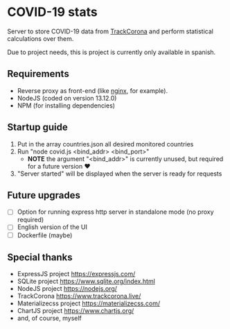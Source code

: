 # COVID-19 stats
Server to store COVID-19 data from [TrackCorona](https://www.trackcorona.live/) and perform
statistical calculations over them.

Due to project needs, this is project is currently only available in spanish.

## Requirements
* Reverse proxy as front-end (like [nginx](https://nginx.org/), for example).
* NodeJS (coded on version 13.12.0)
* NPM (for installing dependencies)

## Startup guide
1. Put in the array countries.json all desired monitored countries
2. Run "node covid.js <bind_addr> <bind_port>"
    * **NOTE** the argument "<bind_addr>" is currently unused, but required for a future version :heart:
3. "Server started" will be displayed when the server is ready for requests

## Future upgrades
- [ ] Option for running express http server in standalone mode (no proxy required)
- [ ] English version of the UI
- [ ] Dockerfile (maybe)

## Special thanks
* ExpressJS project https://expressjs.com/
* SQLite project https://www.sqlite.org/index.html
* NodeJS project https://nodejs.org/
* TrackCorona https://www.trackcorona.live/
* Materializecss project https://materializecss.com/
* ChartJS project https://www.chartjs.org/
* and, of course, myself
